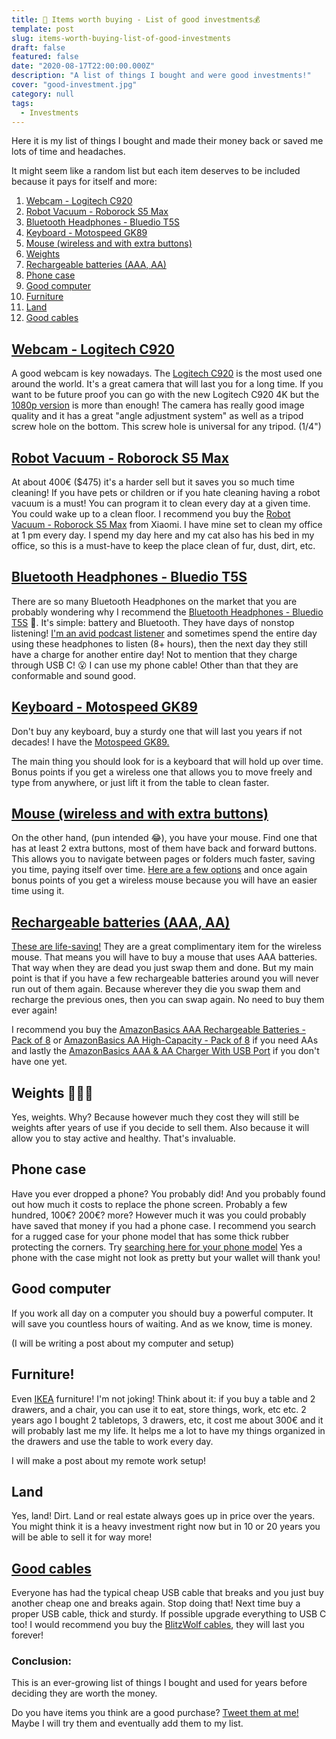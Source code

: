 ```yaml
---
title: 🤑 Items worth buying - List of good investments💰
template: post
slug: items-worth-buying-list-of-good-investments
draft: false
featured: false
date: "2020-08-17T22:00:00.000Z"
description: "A list of things I bought and were good investments!"
cover: "good-investment.jpg"
category: null
tags:
  - Investments
---
```


Here it is my list of things I bought and made their money back or saved me lots of time and headaches.

It might seem like a random list but each item deserves to be included because it pays for itself and more:

1.  [Webcam - Logitech C920](#webcam---logitech-c920)
1.  [Robot Vacuum - Roborock S5 Max](#robot-vacuum---roborock-s5-max)
1.  [Bluetooth Headphones - Bluedio T5S](#bluetooth-headphones---bluedio-t5s)
1.  [Keyboard - Motospeed GK89](#keyboard---motospeed-gk89)
1.  [Mouse (wireless and with extra buttons)](#mouse-wireless-and-with-extra-buttons)
1.  [Weights](#weights)
1.  [Rechargeable batteries (AAA, AA)](#rechargeable-batteries-aaa-aa)
1.  [Phone case](#phone-case)
1.  [Good computer](#good-computer)
1.  [Furniture](#furniture)
1.  [Land](#land)
1.  [Good cables](#good-cables)

## [Webcam - Logitech C920](https://www.gearbest.com/webcams/pp_3003219570150236.html?wid=2000001&lkid=79737884)

A good webcam is key nowadays. The [Logitech C920](https://www.gearbest.com/webcams/pp_3003219570150236.html?wid=2000001&lkid=79737884) is the most used one around the world. It's a great camera that will last you for a long time. If you want to be future proof you can go with the new Logitech C920 4K but the [1080p version](https://www.gearbest.com/webcams/pp_3003219570150236.html?wid=2000001&lkid=79737884) is more than enough! The camera has really good image quality and it has a great "angle adjustment system" as well as a tripod screw hole on the bottom. This screw hole is universal for any tripod. (1/4")

## [Robot Vacuum - Roborock S5 Max](https://www.gearbest.com/vacuum-cleaners/pp_3004808242678763.html?wid=2000001&lkid=79737898)

At about 400€ (\$475) it's a harder sell but it saves you so much time cleaning! If you have pets or children or if you hate cleaning having a robot vacuum is a must! You can program it to clean every day at a given time. You could wake up to a clean floor. I recommend you buy the [Robot Vacuum - Roborock S5 Max](https://www.gearbest.com/vacuum-cleaners/pp_3004808242678763.html?wid=2000001&lkid=79737898) from Xiaomi. I have mine set to clean my office at 1 pm every day. I spend my day here and my cat also has his bed in my office, so this is a must-have to keep the place clean of fur, dust, dirt, etc.

## [Bluetooth Headphones - Bluedio T5S](https://www.gearbest.com/bluetooth-headphones/pp_1826577.html?wid=1527929&lkid=79738082)

There are so many Bluetooth Headphones on the market that you are probably wondering why I recommend the [Bluetooth Headphones - Bluedio T5S](https://www.gearbest.com/bluetooth-headphones/pp_1826577.html?wid=1527929&lkid=79738082) 🤔. It's simple: battery and Bluetooth. They have days of nonstop listening! [I'm an avid podcast listener](https://blog.rodrigograca.com/why-do-i-listen-to-these-podcasts/) and sometimes spend the entire day using these headphones to listen (8+ hours), then the next day they still have a charge for another entire day! Not to mention that they charge through USB C! 😮 I can use my phone cable! Other than that they are conformable and sound good.

## [Keyboard - Motospeed GK89](https://www.gearbest.com/keyboards/pp_009986566823.html?lkid=79738082)

Don't buy any keyboard, buy a sturdy one that will last you years if not decades! I have the [Motospeed GK89.](https://www.gearbest.com/keyboards/pp_009986566823.html?lkid=79738082)

The main thing you should look for is a keyboard that will hold up over time. Bonus points if you get a wireless one that allows you to move freely and type from anywhere, or just lift it from the table to clean faster.

## [Mouse (wireless and with extra buttons)](https://www.gearbest.com/mice-keyboards-c_11261/?lkid=79738082)

On the other hand, (pun intended 😂), you have your mouse. Find one that has at least 2 extra buttons, most of them have back and forward buttons. This allows you to navigate between pages or folders much faster, saving you time, paying itself over time. [Here are a few options](https://www.gearbest.com/mice-keyboards-c_11261/?lkid=79738082) and once again bonus points of you get a wireless mouse because you will have an easier time using it.

## [Rechargeable batteries (AAA, AA)](https://www.amazon.com/AmazonBasics-Rechargeable-Batteries-8-Pack-Pre-charged/dp/B00CWNMXQW/)

[These are life-saving!](https://www.amazon.com/AmazonBasics-Rechargeable-Batteries-8-Pack-Pre-charged/dp/B00CWNMXQW/) They are a great complimentary item for the wireless mouse. That means you will have to buy a mouse that uses AAA batteries. That way when they are dead you just swap them and done.
But my main point is that if you have a few rechargeable batteries around you will never run out of them again. Because wherever they die you swap them and recharge the previous ones, then you can swap again. No need to buy them ever again!

I recommend you buy the [AmazonBasics AAA Rechargeable Batteries - Pack of 8](https://www.amazon.com/AmazonBasics-Rechargeable-Batteries-8-Pack-Pre-charged/dp/B00CWNMXQW/) or [AmazonBasics AA High-Capacity - Pack of 8](amazon.com/AmazonBasics-High-Capacity-Rechargeable-Batteries-Pre-charged/dp/B00HZV9WTM/) if you need AAs and lastly the [AmazonBasics AAA & AA Charger With USB Port](https://www.amazon.com/AmazonBasics-Battery-Charger-Rechargeable-Batteries/dp/B00TOVTZ7K/) if you don't have one yet.

## Weights 🏋🏻‍♂️

Yes, weights. Why? Because however much they cost they will still be weights after years of use if you decide to sell them. Also because it will allow you to stay active and healthy. That's invaluable.

## Phone case

Have you ever dropped a phone? You probably did! And you probably found out how much it costs to replace the phone screen. Probably a few hundred, 100€? 200€? more? However much it was you could probably have saved that money if you had a phone case. I recommend you search for a rugged case for your phone model that has some thick rubber protecting the corners. Try [searching here for your phone model](https://www.gearbest.com/cases-covers-c_12010/?lkid=79739003) Yes a phone with the case might not look as pretty but your wallet will thank you!

## Good computer

If you work all day on a computer you should buy a powerful computer. It will save you countless hours of waiting. And as we know, time is money.

(I will be writing a post about my computer and setup)

<!-- ??? -->

## Furniture!

<!-- ??? IKEA affiliate link? -->

Even [IKEA](https://www.ikea.com/) furniture! I'm not joking! Think about it: if you buy a table and 2 drawers, and a chair, you can use it to eat, store things, work, etc etc. 2 years ago I bought 2 tabletops, 3 drawers, etc, it cost me about 300€ and it will probably last me my life. It helps me a lot to have my things organized in the drawers and use the table to work every day.

I will make a post about my remote work setup!

<!-- ??? -->

## Land

Yes, land! Dirt. Land or real estate always goes up in price over the years. You might think it is a heavy investment right now but in 10 or 20 years you will be able to sell it for way more!

## [Good cables](https://www.banggood.com/buy/blitzwolf-cable.html?p=NC24131288230201502F)

Everyone has had the typical cheap USB cable that breaks and you just buy another cheap one and breaks again. Stop doing that! Next time buy a proper USB cable, thick and sturdy. If possible upgrade everything to USB C too! I would recommend you buy the [BlitzWolf cables](https://www.banggood.com/buy/blitzwolf-cable.html?p=NC24131288230201502F), they will last you forever!

### Conclusion:

This is an ever-growing list of things I bought and used for years before deciding they are worth the money.

Do you have items you think are a good purchase? [Tweet them at me!](https://twitter.com/rodrigograca31) Maybe I will try them and eventually add them to my list.
